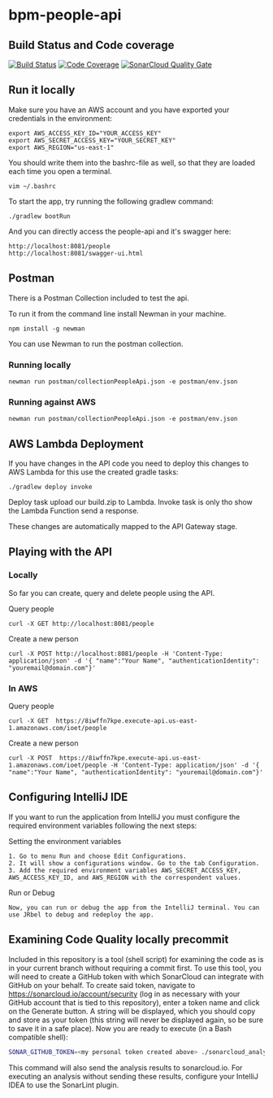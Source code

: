 
# bpm-people-api

## Build Status and Code coverage

[![Build Status](https://travis-ci.org/ioet/bpm-people-api.svg?branch=master)](https://travis-ci.org/ioet/bpm-people-api)
[![Code Coverage](https://codecov.io/gh/ioet/bpm-people-api/branch/master/graph/badge.svg)](https://codecov.io/gh/ioet/bpm-people-api)
[![SonarCloud Quality Gate](https://sonarcloud.io/api/project_badges/measure?project=ioet_bpm-people-api&metric=alert_status)](https://sonarcloud.io/dashboard?id=ioet_bpm-people-api)

## Run it locally

Make sure you have an AWS account and you have exported your credentials in the environment:

```
export AWS_ACCESS_KEY_ID="YOUR_ACCESS_KEY"
export AWS_SECRET_ACCESS_KEY="YOUR_SECRET_KEY"
export AWS_REGION="us-east-1"
```

You should write them into the bashrc-file as well, so that they are loaded each time you open a terminal.
```
vim ~/.bashrc
```

To start the app, try running the following gradlew command:
```
./gradlew bootRun
```

And you can directly access the people-api and it's swagger here:
```
http://localhost:8081/people
http://localhost:8081/swagger-ui.html
```

## Postman
There is a Postman Collection included to test the api.

To run it from the command line install Newman in your machine.

```
npm install -g newman
```

You can use Newman to run the postman collection.

### Running locally
```
newman run postman/collectionPeopleApi.json -e postman/env.json
```

### Running against AWS
```
newman run postman/collectionPeopleApi.json -e postman/env.json
```


## AWS Lambda Deployment
If you have changes in the API code you need to deploy this changes to AWS Lambda for this use the created gradle tasks:

```
./gradlew deploy invoke
```
Deploy task upload our build.zip to Lambda.
Invoke task is only tho show the Lambda Function send a response.

These changes are automatically mapped to the API Gateway stage.

## Playing with the API

### Locally
So far you can create, query and delete people using the API.

Query people

```
curl -X GET http://localhost:8081/people
```


Create a new person

```
curl -X POST http://localhost:8081/people -H 'Content-Type: application/json' -d '{ "name":"Your Name", "authenticationIdentity": "youremail@domain.com"}'
```

### In AWS
Query people
```
curl -X GET  https://8iwffn7kpe.execute-api.us-east-1.amazonaws.com/ioet/people
```


Create a new person

```
curl -X POST  https://8iwffn7kpe.execute-api.us-east-1.amazonaws.com/ioet/people -H 'Content-Type: application/json' -d '{ "name":"Your Name", "authenticationIdentity": "youremail@domain.com"}'
```
## Configuring IntelliJ IDE
If you want to run the application from IntelliJ you must configure the required environment variables following the next steps:

Setting the environment variables

```
1. Go to menu Run and choose Edit Configurations.
2. It will show a configurations window. Go to the tab Configuration.
3. Add the required environment variables AWS_SECRET_ACCESS_KEY, AWS_ACCESS_KEY_ID, and AWS_REGION with the correspondent values.
```

Run or Debug

```
Now, you can run or debug the app from the IntelliJ terminal. You can use JRbel to debug and redeploy the app.
```

## Examining Code Quality locally precommit

Included in this repository is a tool (shell script) for examining the code as is in your current branch without requiring a commit first. To use this tool, you will need to create a GitHub token with which SonarCloud can integrate with GitHub on your behalf. To create said token, navigate to https://sonarcloud.io/account/security (log in as necessary with your GitHub account that is tied to this repository), enter a token name and click on the Generate button. A string will be displayed, which you should copy and store as your token (this string will never be displayed again, so be sure to save it in a safe place). Now you are ready to execute (in a Bash compatible shell):

```bash
SONAR_GITHUB_TOKEN=<my personal token created above> ./sonarcloud_analyze.sh
```
This command will also send the analysis results to sonarcloud.io. For executing an analysis without sending these results, configure your IntelliJ IDEA to use the SonarLint plugin.